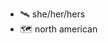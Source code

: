 - 🛰️ she/her/hers
- 🗺️ north american

<!---
cxmilion/cxmilion is a ✨ special ✨ repository because its `README.md` (this file) appears on your GitHub profile.
You can click the Preview link to take a look at your changes.
--->
